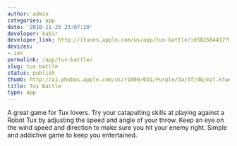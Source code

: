 ```yaml
---
author: admin
categories: app
date: '2010-11-25 23:07:20'
developer: kabir
developer_link: http://itunes.apple.com/us/app/tux-battle/id382584417?mt=8
devices: 
- ios
permalink: /app/tux-battle/
slug: tux-battle
status: publish
thumb: http://a1.phobos.apple.com/us/r1000/031/Purple/3a/3f/d0/mzl.ktwesiya.175x175-75.jpg
title: Tux Battle
type: app
---
```


A great game for Tux lovers. Try your catapulting skills at playing against a Robot Tux by adjusting the speed and angle of your throw. Keep an eye on the wind speed and direction to make sure you hit your enemy right. Simple and addictive game to keep you entertained.
